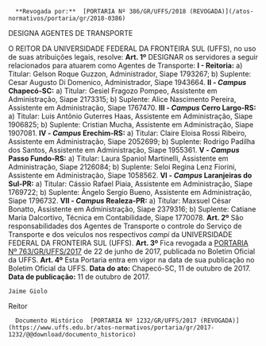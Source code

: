       **Revogada por:**  [PORTARIA Nº 386/GR/UFFS/2018 (REVOGADA)](/atos-normativos/portaria/gr/2018-0386) 

   DESIGNA AGENTES DE TRANSPORTE  

 O REITOR DA UNIVERSIDADE FEDERAL DA FRONTEIRA SUL (UFFS), no uso de suas atribuições legais, resolve:   **Art. 1º** DESIGNAR os servidores a seguir relacionados para atuarem como Agentes de Transporte: **I - Reitoria:**  a) Titular: Gelson Roque Guzzon, Administrador, Siape 1793267; b) Suplente: Cesar Augusto Di Domenico, Administrador, Siape 1943664. **II - *Campus* Chapecó-SC:**  a) Titular: Gesiel Fragozo Pompeo, Assistente em Administração, Siape 2173315; b) Suplente: Alice Nascimento Pereira, Assistente em Administração, Siape 1767470. **III - *Campus* Cerro Largo-RS:**  a) Titular: Luis Antônio Guterres Haas, Assistente em Administração, Siape 1906825; b) Suplente: Cristian Mucha, Assistente em Administração, Siape 1907081. **IV - *Campus* Erechim-RS:**  a) Titular: Claire Eloisa Rossi Ribeiro, Assistente em Administração, Siape 2052699; b) Suplente: Rodrigo Padilha dos Santos, Assistente em Administração, Siape 1955361. **V - *Campus* Passo Fundo-RS:**  a) Titular: Laura Spaniol Martinelli, Assistente em Administração, Siape 2126084; b) Suplente: Seloi Regina Lenz Fiorini, Assistente em Administração, Siape 1058562. **VI - *Campus* Laranjeiras do Sul-PR:**  a) Titular: Cássio Rafael Piaia, Assistente em Administração, Siape 1769722; b) Suplente: Ângelo Sergio Bueno, Assistente em Administração, Siape 1796732. **VII - *Campus* Realeza-PR:**  a) Titular: Maxsuel César Bonatto, Assistente em Administração, Siape 2379316; b) Suplente: Catiane Maria Dalcortivo, Técnica em Contabilidade, Siape 1770078.   **Art. 2º** São responsabilidades dos Agentes de Transporte o controle do Serviço de Transporte e dos veículos nos respectivos *campi* da UNIVERSIDADE FEDERAL DA FRONTEIRA SUL (UFFS).   **Art. 3º** Fica revogada a [PORTARIA Nº 763/GR/UFFS/2017](https://www.uffs.edu.br/atos-normativos/portaria/gr/2017-0763)  de 22 de junho de 2017, publicada no Boletim Oficial da UFFS.   **Art. 4º** Esta Portaria entra em vigor na data de sua publicação no Boletim Oficial da UFFS.      **Data do ato:** Chapecó-SC, 11 de outubro de 2017.   
 **Data de publicação:**  11 de outubro de 2017. 

    Jaime Giolo   
 Reitor 

      Documento Histórico  [PORTARIA Nº 1232/GR/UFFS/2017 (REVOGADA)](https://www.uffs.edu.br/atos-normativos/portaria/gr/2017-1232/@@download/documento_historico)     
      